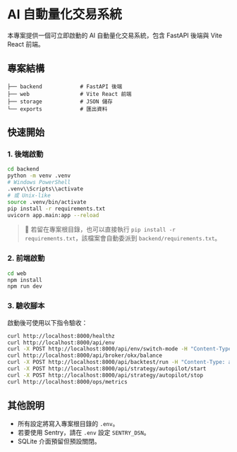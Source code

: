 # AI 自動量化交易系統

本專案提供一個可立即啟動的 AI 自動量化交易系統，包含 FastAPI 後端與 Vite React 前端。

## 專案結構
```
├── backend            # FastAPI 後端
├── web                # Vite React 前端
├── storage            # JSON 儲存
└── exports            # 匯出資料
```

## 快速開始

### 1. 後端啟動
```bash
cd backend
python -m venv .venv
# Windows PowerShell
.venv\\Scripts\\activate
# 或 Unix-like
source .venv/bin/activate
pip install -r requirements.txt
uvicorn app.main:app --reload
```

> 📌 若留在專案根目錄，也可以直接執行 `pip install -r requirements.txt`，該檔案會自動委派到 `backend/requirements.txt`。

### 2. 前端啟動
```bash
cd web
npm install
npm run dev
```

### 3. 驗收腳本
啟動後可使用以下指令驗收：
```bash
curl http://localhost:8000/healthz
curl http://localhost:8000/api/env
curl -X POST http://localhost:8000/api/env/switch-mode -H "Content-Type: application/json" -d '{"mode":"REAL"}'
curl http://localhost:8000/api/broker/okx/balance
curl -X POST http://localhost:8000/api/backtest/run -H "Content-Type: application/json" -d '{"strategy":"dca","days":7}'
curl -X POST http://localhost:8000/api/strategy/autopilot/start
curl -X POST http://localhost:8000/api/strategy/autopilot/stop
curl http://localhost:8000/ops/metrics
```

## 其他說明
- 所有設定將寫入專案根目錄的 `.env`。
- 若要使用 Sentry，請在 `.env` 設定 `SENTRY_DSN`。
- SQLite 介面預留但預設關閉。
